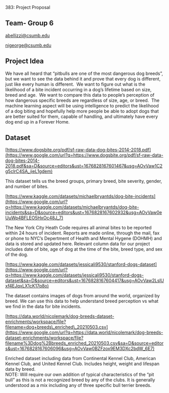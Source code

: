 383: Project Proposal

Team- Group 6
-------------

[abellizzi@csumb.edu](mailto:abellizzi@csumb.edu)

[nigeorge@csumb.edu](mailto:nigeorge@csumb.edu)

Project Idea
------------

We have all heard that “pitbulls are one of the most dangerous dog breeds”, but we want to see the data behind it and prove that every dog is different, just like every human is different.  We want to figure out what is the likelihood of a bite incident occurring in a dog’s lifetime based on size, breed and age.  We want to compare this data to people’s perception of how dangerous specific breeds are regardless of size, age, or breed.  The machine learning aspect will be using intelligence to predict the likelihood of a dog biting and hopefully help more people be able to adopt dogs that are better suited for them, capable of handling, and ultimately have every dog end up in a Forever Home.

Dataset
-------

[https://www.dogsbite.org/pdf/sf-raw-data-dog-bites-2014-2018.pdf](https://www.google.com/url?q=https://www.dogsbite.org/pdf/sf-raw-data-dog-bites-2014-2018.pdf&sa=D&source=editors&ust=1676828167601467&usg=AOvVaw1C2g5clrC4SA_jieL1gdem)

This dataset tells us the breed groups, primary breed, bite severity, gender, and number of bites.  

[https://www.kaggle.com/datasets/michaelbryantds/dog-bite-incidents](https://www.google.com/url?q=https://www.kaggle.com/datasets/michaelbryantds/dog-bite-incidents&sa=D&source=editors&ust=1676828167602932&usg=AOvVaw0eUuWp4BFLEO5HxOc48J_7)

The New York City Heath Code requires all animal bites to be reported within 24 hours of incident. Reports are made online, through the mail, fax or phone to NYC’s Depertment of Health and Mental Hygene (DOHMH) and data is stored and updated here. Relevant column data for our project includes date of bite, age of dog at the time of the bite, breed type, and sex of the dog.

[https://www.kaggle.com/datasets/jessicali9530/stanford-dogs-dataset](https://www.google.com/url?q=https://www.kaggle.com/datasets/jessicali9530/stanford-dogs-dataset&sa=D&source=editors&ust=1676828167604417&usg=AOvVaw2LslUxf4EJqxLX1cK17q8o)

The dataset contains images of dogs from around the world, organized by breed. We can use this data to help understand breed perception vs what we find in the data for bite incidents.

[https://data.world/nicolemark/dog-breeds-dataset-enrichments/workspace/file?filename=dog+breeds\_enriched\_20210503.csv](https://www.google.com/url?q=https://data.world/nicolemark/dog-breeds-dataset-enrichments/workspace/file?filename%3Ddog%2Bbreeds_enriched_20210503.csv&sa=D&source=editors&ust=1676828167606096&usg=AOvVaw0BZFzox9EM3DXc2bdW_6E7)

Enriched dataset including data from Continental Kennel Club, American Kennel Club, and United Kennel Club. Includes height, weight and lifespan data by breed.  
NOTE: Will require our own addition of typical characteristics of the “pit bull” as this is not a recognized breed by any of the clubs. It is generally understood as a mix including any of three specific bull terrier breeds.
